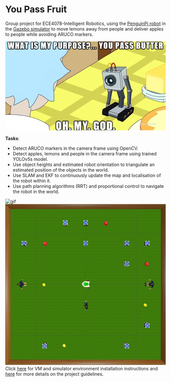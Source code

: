 # You Pass Fruit

Group project for ECE4078-Intelligent Robotics, using the [PenguinPi robot](https://cirrusrobotics.com.au/products/penguinpi/) in the [Gazebo simulator](http://gazebosim.org/) to move lemons away from people and deliver apples to people while avoiding ARUCO markers.



![butter](github/butter-meme.png)

**Tasks**:

- Detect ARUCO markers in the camera frame using OpenCV.
- Detect apples, lemons and people in the camera frame using trained YOLOv5s model.
- Use object heights and estimated robot orientation to triangulate an estimated position of the objects in the world.
- Use SLAM and EKF to continuously update the map and localisation of the robot within it.
- Use path planning algorithms (RRT) and proportional control to navigate the robot in the world.

![gif](github/robot_operation.gif)
![map](github/map_aerial.png)
Click [here](https://github.com/tianleimin/ECE4078_Lab_2021/blob/main/Week01-02/InstallationGuide.md) for VM and simulator environment installation instructions and [here](https://github.com/tianleimin/ECE4078_Lab_2021/) for more details on the project guidelines.